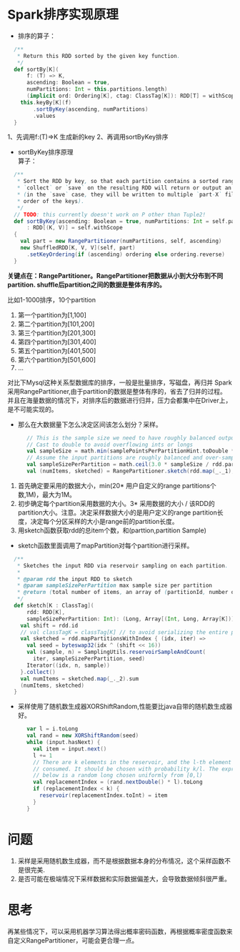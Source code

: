 # Spark排序实现原理

* 排序的算子：
```scala
  /**
   * Return this RDD sorted by the given key function.
   */
  def sortBy[K](
      f: (T) => K,
      ascending: Boolean = true,
      numPartitions: Int = this.partitions.length)
      (implicit ord: Ordering[K], ctag: ClassTag[K]): RDD[T] = withScope {
    this.keyBy[K](f)
        .sortByKey(ascending, numPartitions)
        .values
  }

```

1、先调用f:(T)=>K 生成新的key
2、再调用sortByKey排序

* sortByKey排序原理  
算子：
```scala
  /**
   * Sort the RDD by key, so that each partition contains a sorted range of the elements. Calling
   * `collect` or `save` on the resulting RDD will return or output an ordered list of records
   * (in the `save` case, they will be written to multiple `part-X` files in the filesystem, in
   * order of the keys).
   */
  // TODO: this currently doesn't work on P other than Tuple2!
  def sortByKey(ascending: Boolean = true, numPartitions: Int = self.partitions.length)
      : RDD[(K, V)] = self.withScope
  {
    val part = new RangePartitioner(numPartitions, self, ascending)
    new ShuffledRDD[K, V, V](self, part)
      .setKeyOrdering(if (ascending) ordering else ordering.reverse)
  }
```

**关键点在：RangePartitioner。RangePartitioner把数据从小到大分布到不同partition.
shuffle后partition之间的数据是整体有序的。**

比如1-1000排序，10个partition  

1. 第一个partition为[1,100]  
2. 第二个partition为[101,200]  
3. 第三个partition为[201,300]
4. 第四个partition为[301,400]
5. 第五个partition为[401,500]
6. 第六个partition为[501,600]
7. ...

对比下Mysql这种关系型数据库的排序，一般是批量排序，写磁盘，再归并
Spark采用RangePartitioner,由于partition的数据是整体有序的，省去了归并的过程。
并且在海量数据的情况下，对排序后的数据进行归并，压力会都集中在Driver上，是不可能实现的。


* 那么在大数据量下怎么决定区间该怎么划分？采样。
```scala
      // This is the sample size we need to have roughly balanced output partitions, capped at 1M.
      // Cast to double to avoid overflowing ints or longs
      val sampleSize = math.min(samplePointsPerPartitionHint.toDouble * partitions, 1e6)
      // Assume the input partitions are roughly balanced and over-sample a little bit.
      val sampleSizePerPartition = math.ceil(3.0 * sampleSize / rdd.partitions.length).toInt
      val (numItems, sketched) = RangePartitioner.sketch(rdd.map(_._1), sampleSizePerPartition)
```

1. 首先确定要采用的数据大小，min(20* 用户自定义的range partitions个数,1M)，最大为1M。
2. 初步确定每个partition采用数据的大小。3* 采用数据的大小 / 该RDD的partition大小。注意。决定采样数据大小的是用户定义的range partition长度，决定每个分区采样的大小是range前的partition长度。
3. 用sketch函数获取rdd的总item个数，和(parttion,partition Sample)


* sketch函数里面调用了mapPartition对每个partition进行采样。  

```scala
  /**
   * Sketches the input RDD via reservoir sampling on each partition.
   *
   * @param rdd the input RDD to sketch
   * @param sampleSizePerPartition max sample size per partition
   * @return (total number of items, an array of (partitionId, number of items, sample))
   */
  def sketch[K : ClassTag](
      rdd: RDD[K],
      sampleSizePerPartition: Int): (Long, Array[(Int, Long, Array[K])]) = {
    val shift = rdd.id
    // val classTagK = classTag[K] // to avoid serializing the entire partitioner object
    val sketched = rdd.mapPartitionsWithIndex { (idx, iter) =>
      val seed = byteswap32(idx ^ (shift << 16))
      val (sample, n) = SamplingUtils.reservoirSampleAndCount(
        iter, sampleSizePerPartition, seed)
      Iterator((idx, n, sample))
    }.collect()
    val numItems = sketched.map(_._2).sum
    (numItems, sketched)
  }
```

* 采样使用了随机数生成器XORShiftRandom,性能要比java自带的随机数生成器好。

```scala
      var l = i.toLong
      val rand = new XORShiftRandom(seed)
      while (input.hasNext) {
        val item = input.next()
        l += 1
        // There are k elements in the reservoir, and the l-th element has been
        // consumed. It should be chosen with probability k/l. The expression
        // below is a random long chosen uniformly from [0,l)
        val replacementIndex = (rand.nextDouble() * l).toLong
        if (replacementIndex < k) {
          reservoir(replacementIndex.toInt) = item
        }
      }
```

# 问题
1. 采样是采用随机数生成器，而不是根据数据本身的分布情况，这个采样函数不是很完美.
2. 是否可能在极端情况下采样数据和实际数据偏差大，会导致数据倾斜很严重。


# 思考
再某些情况下，可以采用机器学习算法得出概率密码函数，再根据概率密度函数来自定义RangePartitioner，可能会更合理一点。

